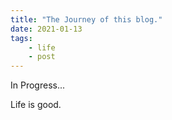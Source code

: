 ```yaml
---
title: "The Journey of this blog."
date: 2021-01-13
tags: 
    - life
    - post
---
```

In Progress...

Life is good. 